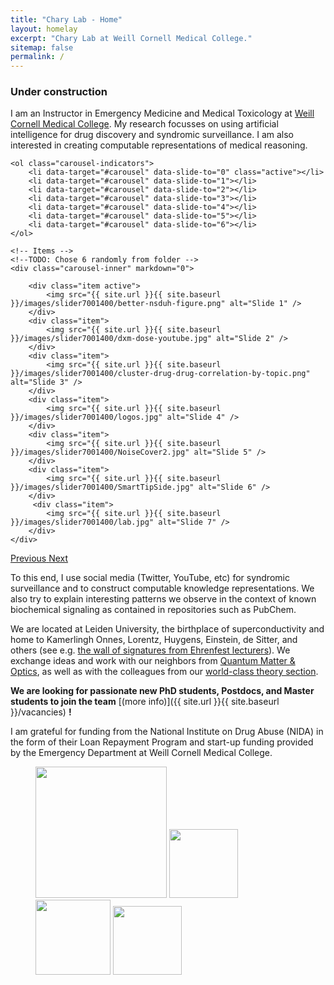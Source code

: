 ```yaml
---
title: "Chary Lab - Home"
layout: homelay
excerpt: "Chary Lab at Weill Cornell Medical College."
sitemap: false
permalink: /
---
```


### Under construction ###

I am an Instructor in Emergency Medicine and Medical Toxicology at [Weill Cornell Medical College](https://weill.cornell.edu/). My research focusses on using artificial intelligence for drug discovery and syndromic surveillance. I am also interested in creating computable representations of medical reasoning.

<div markdown="0" id="carousel" class="carousel slide" data-ride="carousel" data-interval="5000" data-pause="hover" >

    <ol class="carousel-indicators">
        <li data-target="#carousel" data-slide-to="0" class="active"></li>
        <li data-target="#carousel" data-slide-to="1"></li>
        <li data-target="#carousel" data-slide-to="2"></li>
        <li data-target="#carousel" data-slide-to="3"></li>
        <li data-target="#carousel" data-slide-to="4"></li>
        <li data-target="#carousel" data-slide-to="5"></li>
        <li data-target="#carousel" data-slide-to="6"></li>
    </ol>

    <!-- Items -->
    <!--TODO: Chose 6 randomly from folder -->
    <div class="carousel-inner" markdown="0">

        <div class="item active">
            <img src="{{ site.url }}{{ site.baseurl }}/images/slider7001400/better-nsduh-figure.png" alt="Slide 1" />
        </div>
        <div class="item">
            <img src="{{ site.url }}{{ site.baseurl }}/images/slider7001400/dxm-dose-youtube.jpg" alt="Slide 2" />
        </div>
        <div class="item">
            <img src="{{ site.url }}{{ site.baseurl }}/images/slider7001400/cluster-drug-drug-correlation-by-topic.png" alt="Slide 3" />
        </div>
        <div class="item">
            <img src="{{ site.url }}{{ site.baseurl }}/images/slider7001400/logos.jpg" alt="Slide 4" />
        </div>
        <div class="item">
            <img src="{{ site.url }}{{ site.baseurl }}/images/slider7001400/NoiseCover2.jpg" alt="Slide 5" />
        </div>
        <div class="item">
            <img src="{{ site.url }}{{ site.baseurl }}/images/slider7001400/SmartTipSide.jpg" alt="Slide 6" />
        </div>       
         <div class="item">
            <img src="{{ site.url }}{{ site.baseurl }}/images/slider7001400/lab.jpg" alt="Slide 7" />
        </div>
    </div>
  <a class="left carousel-control" href="#carousel" role="button" data-slide="prev">
    <span class="glyphicon glyphicon-chevron-left" aria-hidden="true"></span>
    <span class="sr-only">Previous</span>
  </a>
  <a class="right carousel-control" href="#carousel" role="button" data-slide="next">
    <span class="glyphicon glyphicon-chevron-right" aria-hidden="true"></span>
    <span class="sr-only">Next</span>
  </a>
</div>

To this end, I use social media (Twitter, YouTube, etc) for syndromic surveillance and to construct computable knowledge representations. We also try to explain interesting patterns we observe in the context of known biochemical signaling as contained in repositories such as PubChem.

We are located at Leiden University, the birthplace of superconductivity and home to Kamerlingh Onnes, Lorentz, Huygens, Einstein, de Sitter, and others (see e.g. [the wall of signatures from Ehrenfest lecturers](https://www.lorentz.leidenuniv.nl/history/colloquium/muur_heel.html)). We exchange ideas and work with our neighbors from [Quantum Matter & Optics](http://www.physics.leidenuniv.nl/qo-home), as well as with the colleagues from our [world-class theory section](https://www.lorentz.leidenuniv.nl).

 **We are  looking for passionate new PhD students, Postdocs, and Master students to join the team** [(more info)]({{ site.url }}{{ site.baseurl }}/vacancies) **!**

I am grateful for funding from the National Institute on Drug Abuse (NIDA) in the form of their Loan Repayment Program and start-up funding provided by the Emergency Department at Weill Cornell Medical College. 

<figure class="fourth">
  <img src="{{ site.url }}{{ site.baseurl }}/images/logopic/Logo_Leiden.jpg" style="width: 210px">
  <img src="{{ site.url }}{{ site.baseurl }}/images/logopic/Logo_Nanofront.jpg" style="width: 110px">
  <img src="{{ site.url }}{{ site.baseurl }}/images/logopic/Logo_NWO.jpg" style="width: 120px">
  <img src="{{ site.url }}{{ site.baseurl }}/images/logopic/Logo_ERC.jpg" style="width: 110px">
</figure>
